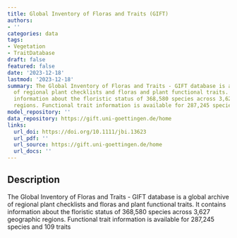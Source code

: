 ```yaml
---
title: Global Inventory of Floras and Traits (GIFT)
authors:
- ''
categories: data
tags:
- Vegetation
- TraitDatabase
draft: false
featured: false
date: '2023-12-18'
lastmod: '2023-12-18'
summary: The Global Inventory of Floras and Traits - GIFT database is a global archive
  of regional plant checklists and floras and plant functional traits. It contains
  information about the floristic status of 368,580 species across 3,627 geographic
  regions. Functional trait information is available for 287,245 species and 109 traits
model_repository: ''
data_repository: https://gift.uni-goettingen.de/home
links:
  url_doi: https://doi.org/10.1111/jbi.13623
  url_pdf: ''
  url_source: https://gift.uni-goettingen.de/home
  url_docs: ''
---
```


## Description

The Global Inventory of Floras and Traits - GIFT database is a global archive of regional plant checklists and floras and plant functional traits. It contains information about the floristic status of 368,580 species across 3,627 geographic regions. Functional trait information is available for 287,245 species and 109 traits

